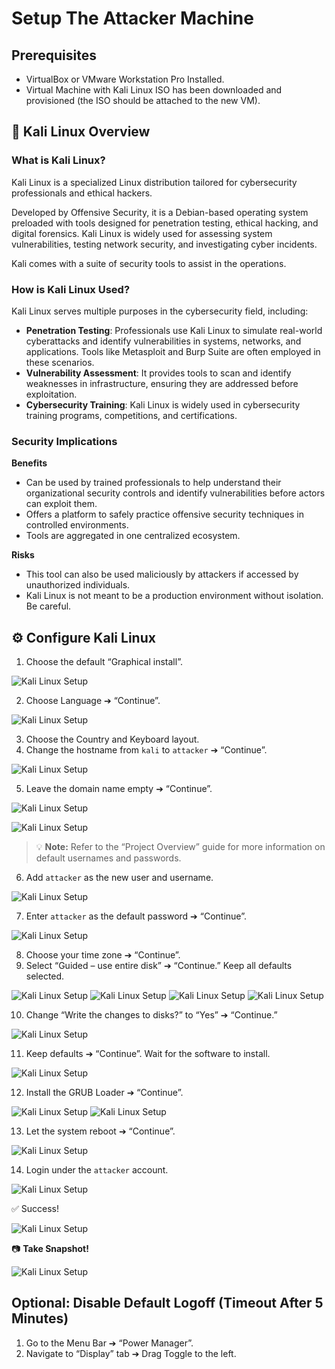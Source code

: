# Setup The Attacker Machine

## Prerequisites

- VirtualBox or VMware Workstation Pro Installed.
- Virtual Machine with Kali Linux ISO has been downloaded and provisioned (the ISO should be attached to the new VM).


## 🐉 Kali Linux Overview

### What is Kali Linux?

Kali Linux is a specialized Linux distribution tailored for cybersecurity professionals and ethical hackers.

Developed by Offensive Security, it is a Debian-based operating system preloaded with tools designed for penetration testing, ethical hacking, and digital forensics. Kali Linux is widely used for assessing system vulnerabilities, testing network security, and investigating cyber incidents.

Kali comes with a suite of security tools to assist in the operations.

### How is Kali Linux Used?

Kali Linux serves multiple purposes in the cybersecurity field, including:

- **Penetration Testing**: Professionals use Kali Linux to simulate real-world cyberattacks and identify vulnerabilities in systems, networks, and applications. Tools like Metasploit and Burp Suite are often employed in these scenarios.
- **Vulnerability Assessment**: It provides tools to scan and identify weaknesses in infrastructure, ensuring they are addressed before exploitation.
- **Cybersecurity Training**: Kali Linux is widely used in cybersecurity training programs, competitions, and certifications.

### Security Implications

**Benefits**

- Can be used by trained professionals to help understand their organizational security controls and identify vulnerabilities before actors can exploit them.
- Offers a platform to safely practice offensive security techniques in controlled environments.
- Tools are aggregated in one centralized ecosystem.

**Risks**

- This tool can also be used maliciously by attackers if accessed by unauthorized individuals.
- Kali Linux is not meant to be a production environment without isolation. Be careful.

## ⚙️ Configure Kali Linux

1. Choose the default “Graphical install”.

![Kali Linux Setup](imgs/kali.jpg)

2. Choose Language ➔ “Continue”.

![Kali Linux Setup](imgs/kali1.png)

3. Choose the Country and Keyboard layout.
4. Change the hostname from `kali` to `attacker` ➔ “Continue”.  

![Kali Linux Setup](imgs/kali2.png)

5. Leave the domain name empty ➔ “Continue”.

![Kali Linux Setup](imgs/kali4.png)

![Kali Linux Setup](imgs/kali3.png)

> 💡 **Note:** Refer to the “Project Overview” guide for more information on default usernames and passwords.

6. Add `attacker` as the new user and username.

![Kali Linux Setup](imgs/kali5.png)

7. Enter `attacker` as the default password ➔ “Continue”.

![Kali Linux Setup](imgs/kali6.png)

8. Choose your time zone ➔ “Continue”.
9. Select “Guided – use entire disk” ➔ “Continue.” Keep all defaults selected.

![Kali Linux Setup](imgs/kali7.png)
![Kali Linux Setup](imgs/kali8.png)
![Kali Linux Setup](imgs/kali9.png)
![Kali Linux Setup](imgs/kali10.png)

10. Change “Write the changes to disks?” to “Yes” ➔ “Continue.”

![Kali Linux Setup](imgs/kali11.png)

11. Keep defaults ➔ “Continue”. Wait for the software to install.

![Kali Linux Setup](imgs/kali12.png)

12. Install the GRUB Loader ➔ “Continue”.

![Kali Linux Setup](imgs/kali13.png)
![Kali Linux Setup](imgs/kali14.png)

13. Let the system reboot ➔ “Continue”.

![Kali Linux Setup](imgs/kali15.png)

14. Login under the `attacker` account.

![Kali Linux Setup](imgs/kali16.png)

✅ Success!

![Kali Linux Setup](imgs/kali17.png)

📷 **Take Snapshot!**

![Kali Linux Setup](imgs/kali18.png)

## Optional: Disable Default Logoff (Timeout After 5 Minutes)

1. Go to the Menu Bar ➔ “Power Manager”.
2. Navigate to “Display” tab ➔ Drag Toggle to the left.
